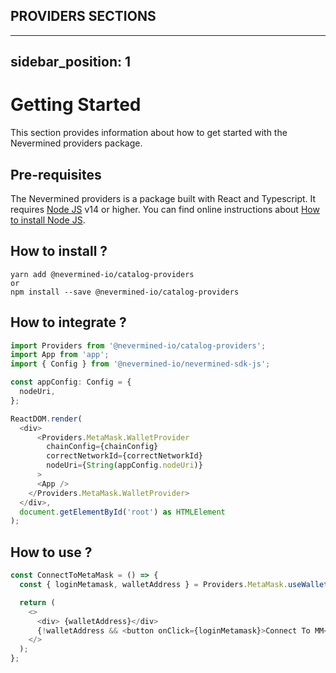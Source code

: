 ## PROVIDERS SECTIONS

---
sidebar_position: 1
---

# Getting Started

This section provides information about how to get started with the Nevermined providers package.

## Pre-requisites

The Nevermined providers is a package built with React and Typescript.
It requires [Node JS](https://nodejs.org/) v14 or higher. You can find online instructions about [How to install Node JS](https://nodejs.dev/learn/how-to-install-nodejs).

## How to install ?

```
yarn add @nevermined-io/catalog-providers
or
npm install --save @nevermined-io/catalog-providers
```

## How to integrate ?
```typescript
import Providers from '@nevermined-io/catalog-providers';
import App from 'app';
import { Config } from '@nevermined-io/nevermined-sdk-js';

const appConfig: Config = {
  nodeUri,
};

ReactDOM.render(
  <div>
      <Providers.MetaMask.WalletProvider
        chainConfig={chainConfig}
        correctNetworkId={correctNetworkId} 
        nodeUri={String(appConfig.nodeUri)}
      >
      <App />
    </Providers.MetaMask.WalletProvider>
  </div>,
  document.getElementById('root') as HTMLElement
);
```

## How to use ?

```typescript
const ConnectToMetaMask = () => {
  const { loginMetamask, walletAddress } = Providers.MetaMask.useWallet();

  return (
    <>
      <div> {walletAddress}</div>
      {!walletAddress && <button onClick={loginMetamask}>Connect To MM</button>}
    </>
  );
};

```
